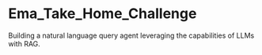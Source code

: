 # Ema_Take_Home_Challenge
Building a natural language query agent leveraging the capabilities of LLMs with RAG.
